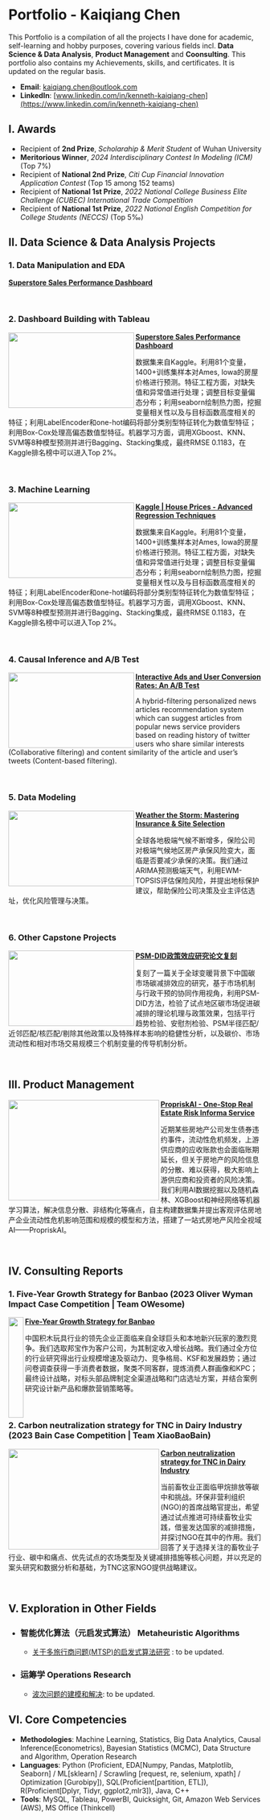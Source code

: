 # Portfolio - Kaiqiang Chen

This Portfolio is a compilation of all the projects I have done for academic, self-learning and hobby purposes, covering various fields incl. **Data Science & Data Analysis**, **Product Management** and **Coonsulting**. This portfolio also contains my Achievements, skills, and certificates. It is updated on the regular basis.

- **Email**: [kaiqiang.chen@outlook.com](kaiqiang.chen@outlook.com)
- **LinkedIn**: [www.linkedin.com/in/kenneth-kaiqiang-chen](https://www.linkedin.com/in/kenneth-kaiqiang-chen)

## I. Awards

- Recipient of **2nd Prize**, *Scholarahip & Merit Student* of Wuhan University
- **Meritorious Winner**, *2024 Interdisciplinary Contest In Modeling (ICM)* (Top 7%)
- Recipient of **National 2nd Prize**, *Citi Cup Financial Innovation Application Contest* (Top 15 among 152 teams)
- Recipient of **National 1st Prize**, *2022 National College Business Elite Challenge (CUBEC) International Trade Competition*
- Recipient of **National 1st Prize**, *2022 National English Competition for College Students (NECCS)* (Top 5‰)

## II. Data Science & Data Analysis Projects

### 1. Data Manipulation and EDA

**[Superstore Sales Performance Dashboard](https://public.tableau.com/views/SalesPerformanceDashboard_17224722585070/sheet0?:language=zh-CN&:sid=&:redirect=auth&:display_count=n&:origin=viz_share_link "Lick to open the dashboard website")**

<br />

### 2. Dashboard Building with Tableau

<img align="left" width="250" height="150" src="https://ck-obsidian.oss-cn-hangzhou.aliyuncs.com/20240801093529.png"> **[Superstore Sales Performance Dashboard](https://public.tableau.com/views/SalesPerformanceDashboard_17224722585070/sheet0?:language=zh-CN&:sid=&:redirect=auth&:display_count=n&:origin=viz_share_link "Lick to open the dashboard website")**

数据集来自Kaggle。利用81个变量，1400+训练集样本对Ames, Iowa的房屋价格进行预测。特征工程方面，对缺失值和异常值进行处理；调整目标变量偏态分布；利用seaborn绘制热力图，挖掘变量相关性以及与目标函数高度相关的特征；利用LabelEncoder和one-hot编码将部分类别型特征转化为数值型特征；利用Box-Cox处理高偏态数值型特征。机器学习方面，调用XGboost、KNN、SVM等8种模型预测并进行Bagging、Stacking集成，最终RMSE 0.1183，在Kaggle排名榜中可以进入Top 2%。

<br />

### 3. Machine Learning

<img align="left" width="250" height="150" src="https://ck-obsidian.oss-cn-hangzhou.aliyuncs.com/20240812164456.png"> **[Kaggle | House Prices - Advanced Regression Techniques](https://github.com/Kaiqiang-Chen/Portfolio/blob/878769faa1fef4dae7661c2e0ee516bfa9f0ebd7/Data%20Science%20%26%20Data%20Analysis/Dashboard%20Building%20with%20Tableau/Readme_Dashboard.md)**

数据集来自Kaggle。利用81个变量，1400+训练集样本对Ames, Iowa的房屋价格进行预测。特征工程方面，对缺失值和异常值进行处理；调整目标变量偏态分布；利用seaborn绘制热力图，挖掘变量相关性以及与目标函数高度相关的特征；利用LabelEncoder和one-hot编码将部分类别型特征转化为数值型特征；利用Box-Cox处理高偏态数值型特征。机器学习方面，调用XGboost、KNN、SVM等8种模型预测并进行Bagging、Stacking集成，最终RMSE 0.1183，在Kaggle排名榜中可以进入Top 2%。

<br />

### 4. Causal Inference and A/B Test

<img align="left" width="250" height="150" src="https://ck-obsidian.oss-cn-hangzhou.aliyuncs.com/20240812164954.png"> **[Interactive Ads and User Conversion Rates: An A/B Test](https://github.com/archd3sai/News-Articles-Recommendation)**

A hybrid-filtering personalized news articles recommendation system which can suggest articles from popular news service providers based on reading history of twitter users who share similar interests (Collaborative filtering) and content similarity of the article and user’s tweets (Content-based filtering).

<br />

### 5. Data Modeling

<img align="left" width="250" height="150" src="https://ck-obsidian.oss-cn-hangzhou.aliyuncs.com/20240812164338.png">  **[Weather the Storm: Mastering Insurance &amp; Site Selection](https://github.com/archd3sai/News-Articles-Recommendation)**

全球各地极端气候不断增多，保险公司对极端气候地区房产承保风险变大，面临是否要减少承保的决策。我们通过ARIMA预测极端天气，利用EWM-TOPSIS评估保险风险，并提出地标保护建议，帮助保险公司决策及业主评估选址，优化风险管理与决策。


<br />

### 6. Other Capstone Projects

<img align="left" width="250" height="150" src="https://github.com/archd3sai/Portfolio/blob/master/Images/airplane.jpeg"> **[PSM-DID政策效应研究论文复刻](https://github.com/archd3sai/Predictive-Maintenance-of-Aircraft-Engine)**

复刻了一篇关于全球变暖背景下中国碳市场碳减排效应的研究，基于市场机制与行政干预的协同作用视角，利用PSM-DID方法，检验了试点地区碳市场促进碳减排的理论机理与政策效果，包括平行趋势检验、安慰剂检验、PSM半径匹配/近邻匹配/核匹配/剔除其他政策以及特殊样本影响的稳健性分析，以及碳价、市场流动性和相对市场交易规模三个机制变量的传导机制分析。

<br />

## III. Product Management

<img align="left" width="300" height="200" src="https://github.com/archd3sai/Portfolio/blob/master/Images/960x0.jpg"> **[PropriskAI - One-Stop Real Estate Risk Informa Service](https://github.com/archd3sai/Wind-Turbine-Power-Curve-Estimation)**

近期某些房地产公司发生债券违约事件，流动性危机频发，上游供应商的应收账款也会面临账期延长，但关于房地产的风险信息的分散、难以获得，极大影响上游供应商和投资者的风险决策。我们利用AI数据挖掘以及随机森林、XGBoost和神经网络等机器学习算法，解决信息分散、非结构化等痛点，自主构建数据集并提出客观评估房地产企业流动性危机影响范围和规模的模型和方法，搭建了一站式房地产风险全视域AI——PropriskAI。

<br />

## IV. Consulting Reports

### 1. Five-Year Growth Strategy for Banbao (2023 Oliver Wyman Impact Case Competition | Team OWesome)

<img align="left" width="30" height="200" src="https://ck-obsidian.oss-cn-hangzhou.aliyuncs.com/20240812165158.png"> **[Five-Year Growth Strategy for Banbao](https://github.com/archd3sai/Predicting-GDP-of-India)**

中国积木玩具行业的领先企业正面临来自全球巨头和本地新兴玩家的激烈竞争。我们选取邦宝作为客户公司，为其制定收入增长战略。我们通过全方位的行业研究得出行业规模增速及驱动力、竞争格局、KSF和发展趋势；通过问卷调查获得一手消费者数据，聚类不同客群，提炼消费人群画像和KPC；最终设计战略，对标头部品牌制定全渠道战略和门店选址方案，并结合案例研究设计新产品和爆款营销策略等。


<br />

### 2. Carbon neutralization strategy for TNC in Dairy Industry (2023 Bain Case Competition | Team XiaoBaoBain)

<img align="left" width="300" height="200" src="https://ck-obsidian.oss-cn-hangzhou.aliyuncs.com/20240812165054.png"> **[Carbon neutralization strategy for TNC in Dairy Industry](https://github.com/archd3sai/Predicting-GDP-of-India)**

当前畜牧业正面临甲烷排放等碳中和挑战。环保非营利组织(NGO)的首席战略官提出，希望通过试点推进可持续畜牧业实践，借鉴发达国家的减排措施，并探讨NGO在其中的作用。我们回答了关于选择关注的畜牧业子行业、碳中和痛点、优先试点的农场类型及关键减排措施等核心问题，并以充足的案头研究和数据分析和基础，为TNC这家NGO提供战略建议。

<br />

## V. Exploration in Other Fields

- ### 智能优化算法（元启发式算法） Metaheuristic Algorithms

  - [关于多旅行商问题(MTSP)的启发式算法研究](https://github.com/archd3sai/Statistical-Methods/blob/master/genetic-algorithm.ipynb) : to be updated.
  
- ### 运筹学 Operations Research

  - [波次问题的建模和解决](https://github.com/archd3sai/SQL): to be updated.


## VI. Core Competencies

- **Methodologies**: Machine Learning, Statistics, Big Data Analytics, Causal Inference(Econometrics), Bayesian Statistics (MCMC), Data Structure and Algorithm, Operation Research
- **Languages**: Python (Proficient, EDA[Numpy, Pandas, Matplotlib, Seaborn] / ML[sklearn] / Scrawling [request, re, selenium, xpath] / Optimization [Gurobipy]), SQL(Proficient[partition, ETL]), R(Proficient[Dplyr, Tidyr, ggplot2,mlr3]), Java, C++
- **Tools**: MySQL, Tableau, PowerBI, Quicksight, Git, Amazon Web Services (AWS), MS Office (Thinkcell)

